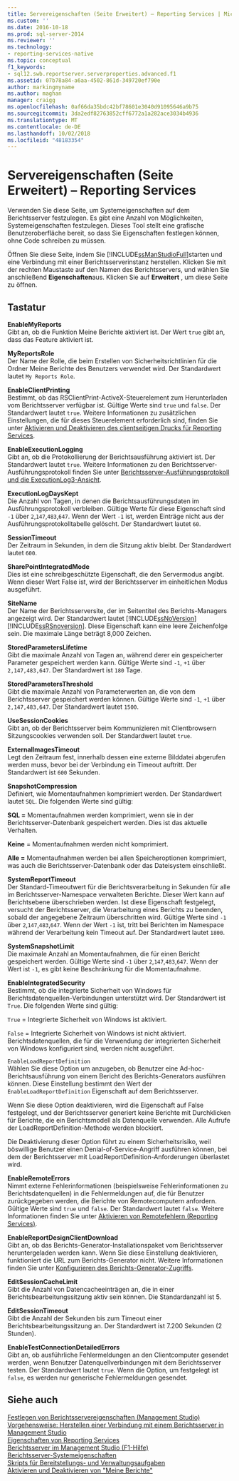 ```yaml
---
title: Servereigenschaften (Seite Erweitert) – Reporting Services | Microsoft-Dokumentation
ms.custom: ''
ms.date: 2016-10-18
ms.prod: sql-server-2014
ms.reviewer: ''
ms.technology:
- reporting-services-native
ms.topic: conceptual
f1_keywords:
- sql12.swb.reportserver.serverproperties.advanced.f1
ms.assetid: 07b78a84-a6aa-4502-861d-349720ef790e
author: markingmyname
ms.author: maghan
manager: craigg
ms.openlocfilehash: 0af66da35bdc42bf78601e3040d91095646a9b75
ms.sourcegitcommit: 3da2edf82763852cff6772a1a282ace3034b4936
ms.translationtype: MT
ms.contentlocale: de-DE
ms.lasthandoff: 10/02/2018
ms.locfileid: "48183354"
---
```

# <a name="server-properties-advanced-page---reporting-services"></a>Servereigenschaften (Seite Erweitert) – Reporting Services
  Verwenden Sie diese Seite, um Systemeigenschaften auf dem Berichtsserver festzulegen. Es gibt eine Anzahl von Möglichkeiten, Systemeigenschaften festzulegen. Dieses Tool stellt eine grafische Benutzeroberfläche bereit, so dass Sie Eigenschaften festlegen können, ohne Code schreiben zu müssen.  
  
 Öffnen Sie diese Seite, indem Sie [!INCLUDE[ssManStudioFull](../../includes/ssmanstudiofull-md.md)]starten und eine Verbindung mit einer Berichtsserverinstanz herstellen. Klicken Sie mit der rechten Maustaste auf den Namen des Berichtsservers, und wählen Sie anschließend **Eigenschaften**aus. Klicken Sie auf **Erweitert** , um diese Seite zu öffnen.  
  
## <a name="options"></a>Tastatur  
 **EnableMyReports**  
 Gibt an, ob die Funktion <legacyBold>Meine Berichte</legacyBold> aktiviert ist. Der Wert `true` gibt an, dass das Feature aktiviert ist.  
  
 **MyReportsRole**  
 Der Name der Rolle, die beim Erstellen von Sicherheitsrichtlinien für die Ordner <legacyBold>Meine Berichte</legacyBold> des Benutzers verwendet wird. Der Standardwert lautet `My Reports Role`.  
  
 **EnableClientPrinting**  
 Bestimmt, ob das RSClientPrint-ActiveX-Steuerelement zum Herunterladen vom Berichtsserver verfügbar ist. Gültige Werte sind `true` und `false`. Der Standardwert lautet `true`. Weitere Informationen zu zusätzlichen Einstellungen, die für dieses Steuerelement erforderlich sind, finden Sie unter [Aktivieren und Deaktivieren des clientseitigen Drucks für Reporting Services](../report-server/enable-and-disable-client-side-printing-for-reporting-services.md).  
  
 **EnableExecutionLogging**  
 Gibt an, ob die Protokollierung der Berichtsausführung aktiviert ist. Der Standardwert lautet `true`. Weitere Informationen zu den Berichtsserver-Ausführungsprotokoll finden Sie unter [Berichtsserver-Ausführungsprotokoll und die ExecutionLog3-Ansicht](../report-server/report-server-executionlog-and-the-executionlog3-view.md).  
  
 **ExecutionLogDaysKept**  
 Die Anzahl von Tagen, in denen die Berichtsausführungsdaten im Ausführungsprotokoll verbleiben. Gültige Werte für diese Eigenschaft sind `-1` über `2`,`147`,`483`,`647`. Wenn der Wert `-1` ist, werden Einträge nicht aus der Ausführungsprotokolltabelle gelöscht. Der Standardwert lautet `60`.  
  
 **SessionTimeout**  
 Der Zeitraum in Sekunden, in dem die Sitzung aktiv bleibt. Der Standardwert lautet `600`.  
  
 **SharePointIntegratedMode**  
 Dies ist eine schreibgeschützte Eigenschaft, die den Servermodus angibt. Wenn dieser Wert False ist, wird der Berichtsserver im einheitlichen Modus ausgeführt.  
  
 **SiteName**  
 Der Name der Berichtsserversite, der im Seitentitel des Berichts-Managers angezeigt wird. Der Standardwert lautet [!INCLUDE[ssNoVersion](../../includes/ssnoversion-md.md)] [!INCLUDE[ssRSnoversion](../../includes/ssrsnoversion-md.md)]. Diese Eigenschaft kann eine leere Zeichenfolge sein. Die maximale Länge beträgt 8,000 Zeichen.  
  
 **StoredParametersLifetime**  
 Gibt die maximale Anzahl von Tagen an, während derer ein gespeicherter Parameter gespeichert werden kann. Gültige Werte sind `-1`, `+1` über `2,147,483,647`. Der Standardwert ist `180` Tage.  
  
 **StoredParametersThreshold**  
 Gibt die maximale Anzahl von Parameterwerten an, die von dem Berichtsserver gespeichert werden können. Gültige Werte sind `-1`, `+1` über `2,147,483,647`. Der Standardwert lautet `1500`.  
  
 **UseSessionCookies**  
 Gibt an, ob der Berichtsserver beim Kommunizieren mit Clientbrowsern Sitzungscookies verwenden soll. Der Standardwert lautet `true`.  
  
 **ExternalImagesTimeout**  
 Legt den Zeitraum fest, innerhalb dessen eine externe Bilddatei abgerufen werden muss, bevor bei der Verbindung ein Timeout auftritt. Der Standardwert ist `600` Sekunden.  
  
 **SnapshotCompression**  
 Definiert, wie Momentaufnahmen komprimiert werden. Der Standardwert lautet `SQL`. Die folgenden Werte sind gültig:  
  
 **SQL =** Momentaufnahmen werden komprimiert, wenn sie in der Berichtsserver-Datenbank gespeichert werden. Dies ist das aktuelle Verhalten.  
  
 **Keine** = Momentaufnahmen werden nicht komprimiert.  
  
 **Alle =** Momentaufnahmen werden bei allen Speicheroptionen komprimiert, was auch die Berichtsserver-Datenbank oder das Dateisystem einschließt.  
  
 **SystemReportTimeout**  
 Der Standard-Timeoutwert für die Berichtsverarbeitung in Sekunden für alle im Berichtsserver-Namespace verwalteten Berichte. Dieser Wert kann auf Berichtsebene überschrieben werden. Ist diese Eigenschaft festgelegt, versucht der Berichtsserver, die Verarbeitung eines Berichts zu beenden, sobald der angegebene Zeitraum überschritten wird. Gültige Werte sind `-1` über `2`,`147`,`483`,`647`. Wenn der Wert `-1` ist, tritt bei Berichten im Namespace während der Verarbeitung kein Timeout auf. Der Standardwert lautet `1800`.  
  
 **SystemSnapshotLimit**  
 Die maximale Anzahl an Momentaufnahmen, die für einen Bericht gespeichert werden. Gültige Werte sind `-1` über `2`,`147`,`483`,`647`. Wenn der Wert ist `-1`, es gibt keine Beschränkung für die Momentaufnahme.  
  
 **EnableIntegratedSecurity**  
 Bestimmt, ob die integrierte Sicherheit von Windows für Berichtsdatenquellen-Verbindungen unterstützt wird. Der Standardwert ist `True`. Die folgenden Werte sind gültig:  
  
 `True` = Integrierte Sicherheit von Windows ist aktiviert.  
  
 `False` = Integrierte Sicherheit von Windows ist nicht aktiviert. Berichtsdatenquellen, die für die Verwendung der integrierten Sicherheit von Windows konfiguriert sind, werden nicht ausgeführt.  
  
 `EnableLoadReportDefinition`  
 Wählen Sie diese Option um anzugeben, ob Benutzer eine Ad-hoc-Berichtsausführung von einem Bericht des Berichts-Generators ausführen können. Diese Einstellung bestimmt den Wert der `EnableLoadReportDefinition` Eigenschaft auf dem Berichtsserver.  
  
 Wenn Sie diese Option deaktivieren, wird die Eigenschaft auf False festgelegt, und der Berichtsserver generiert keine Berichte mit Durchklicken für Berichte, die ein Berichtsmodell als Datenquelle verwenden. Alle Aufrufe der LoadReportDefinition-Methode werden blockiert.  
  
 Die Deaktivierung dieser Option führt zu einem Sicherheitsrisiko, weil böswillige Benutzer einen Denial-of-Service-Angriff ausführen können, bei dem der Berichtsserver mit LoadReportDefinition-Anforderungen überlastet wird.  
  
 **EnableRemoteErrors**  
 Nimmt externe Fehlerinformationen (beispielsweise Fehlerinformationen zu Berichtsdatenquellen) in die Fehlermeldungen auf, die für Benutzer zurückgegeben werden, die Berichte von Remotecomputern anfordern. Gültige Werte sind `true` und `false`. Der Standardwert lautet `false`. Weitere Informationen finden Sie unter [Aktivieren von Remotefehlern &#40;Reporting Services&#41;](../report-server/enable-remote-errors-reporting-services.md).  
  
 **EnableReportDesignClientDownload**  
 Gibt an, ob das Berichts-Generator-Installationspaket vom Berichtsserver heruntergeladen werden kann. Wenn Sie diese Einstellung deaktivieren, funktioniert die URL zum Berichts-Generator nicht. Weitere Informationen finden Sie unter [Konfigurieren des Berichts-Generator-Zugriffs](../report-server/configure-report-builder-access.md).  
  
 **EditSessionCacheLimit**  
 Gibt die Anzahl von Datencacheeinträgen an, die in einer Berichtsbearbeitungssitzung aktiv sein können. Die Standardanzahl ist 5.  
  
 **EditSessionTimeout**  
 Gibt die Anzahl der Sekunden bis zum Timeout einer Berichtsbearbeitungssitzung an. Der Standardwert ist 7.200 Sekunden (2 Stunden).  
  
 **EnableTestConnectionDetailedErrors**  
 Gibt an, ob ausführliche Fehlermeldungen an den Clientcomputer gesendet werden, wenn Benutzer Datenquellverbindungen mit dem Berichtsserver testen. Der Standardwert lautet `true`. Wenn die Option, um festgelegt ist `false`, es werden nur generische Fehlermeldungen gesendet.  
  
## <a name="see-also"></a>Siehe auch  
 [Festlegen von Berichtsservereigenschaften &#40;Management Studio&#41;](set-report-server-properties-management-studio.md)   
 [Vorgehensweise: Herstellen einer Verbindung mit einem Berichtsserver in Management Studio](connect-to-a-report-server-in-management-studio.md)   
 [Eigenschaften von Reporting Services](../report-server-web-service/net-framework/reporting-services-properties.md)   
 [Berichtsserver im Management Studio (F1-Hilfe)](report-server-in-management-studio-f1-help.md)   
 [Berichtsserver-Systemeigenschaften](../report-server-web-service/net-framework/reporting-services-properties-report-server-system-properties.md)   
 [Skripts für Bereitstellungs- und Verwaltungsaufgaben](script-deployment-and-administrative-tasks.md)   
 [Aktivieren und Deaktivieren von "Meine Berichte"](../report-server/enable-and-disable-my-reports.md)  
  
  
